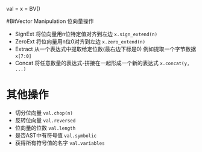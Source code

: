 
val = x = BV()

#BitVector Manipulation 位向量操作

* SignExt 将位向量用n位特定值对齐到左边 `x.sign_extend(n)`
* ZeroExt 将位向量用n位0对齐到左边 `x.zero_extend(n)`
* Extract 从一个表达式中提取给定位数(最右边下标是0)  例如提取一个字节数据 `x[7:0]`
* Concat 将任意数量的表达式-拼接在一起形成一个新的表达式 `x.concat(y, ...)`

# 其他操作

* 切分位向量 `val.chop(n)`
* 反转位向量 `val.reversed`
* 位向量的位数 `val.length`
* 是否AST中有符号值 `val.symbolic`
* 获得所有符号值的名字 `val.variables`
